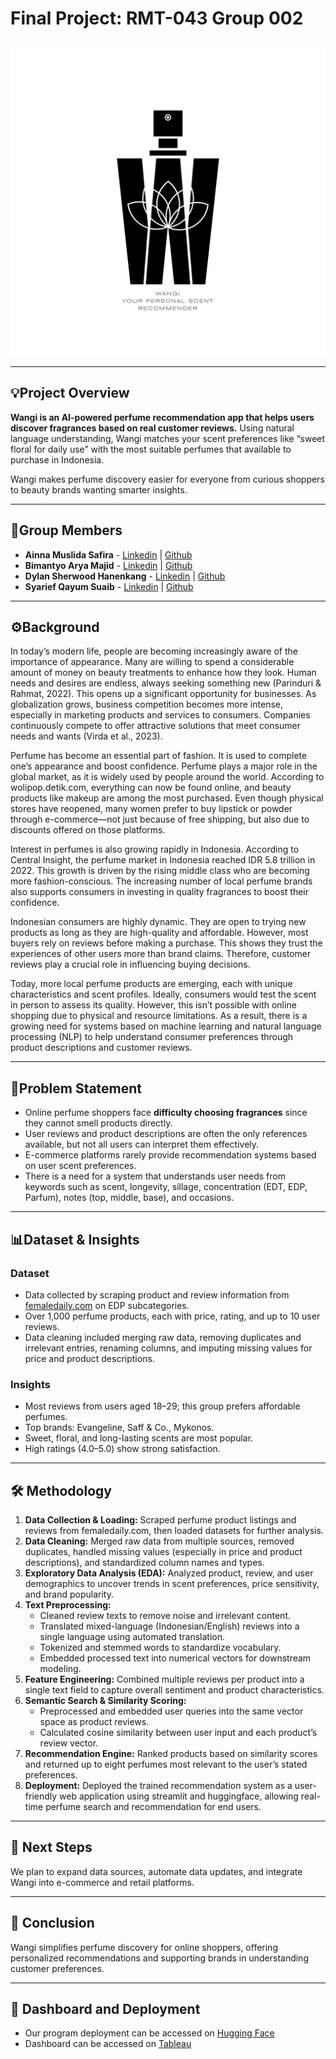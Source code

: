 # Final Project: RMT-043 Group 002
  ![logo](https://github.com/FTDS-assignment-bay/p2-final-project-ftds-043-rmt-group-002/blob/main/Logo_Wangi_Final.png)

---
## 💡Project Overview

**Wangi is an AI-powered perfume recommendation app that helps users discover fragrances based on real customer reviews.** Using natural language understanding, Wangi matches your scent preferences like “sweet floral for daily use”  with the most suitable perfumes that available to purchase in Indonesia.

Wangi makes perfume discovery easier for everyone from curious shoppers to beauty brands wanting smarter insights.

---

## 👥Group Members
- **Ainna Muslida Safira** - [Linkedin](www.linkedin.com/in/ainnamuslidasafira) | [Github](https://github.com/ainnamuslidasafira)
- **Bimantyo Arya Majid** - [Linkedin](https://www.linkedin.com/in/bimantyoarya/) | [Github](https://github.com/Bimantyo)
- **Dylan Sherwood Hanenkang** - [Linkedin](www.linkedin.com/in/dylsherwood) | [Github](https://github.com/Lynion)
- **Syarief Qayum Suaib** - [Linkedin](https://www.linkedin.com/in/syariefqayum/) | [Github](https://github.com/syariefsq)

---

## ⚙Background
In today’s modern life, people are becoming increasingly aware of the importance of appearance. Many are willing to spend a considerable amount of money on beauty treatments to enhance how they look. Human needs and desires are endless, always seeking something new (Parinduri & Rahmat, 2022). This opens up a significant opportunity for businesses. As globalization grows, business competition becomes more intense, especially in marketing products and services to consumers. Companies continuously compete to offer attractive solutions that meet consumer needs and wants (Virda et al., 2023).

Perfume has become an essential part of fashion. It is used to complete one’s appearance and boost confidence. Perfume plays a major role in the global market, as it is widely used by people around the world. According to wolipop.detik.com, everything can now be found online, and beauty products like makeup are among the most purchased. Even though physical stores have reopened, many women prefer to buy lipstick or powder through e-commerce—not just because of free shipping, but also due to discounts offered on those platforms.

Interest in perfumes is also growing rapidly in Indonesia. According to Central Insight, the perfume market in Indonesia reached IDR 5.8 trillion in 2022. This growth is driven by the rising middle class who are becoming more fashion-conscious. The increasing number of local perfume brands also supports consumers in investing in quality fragrances to boost their confidence.

Indonesian consumers are highly dynamic. They are open to trying new products as long as they are high-quality and affordable. However, most buyers rely on reviews before making a purchase. This shows they trust the experiences of other users more than brand claims. Therefore, customer reviews play a crucial role in influencing buying decisions.

Today, more local perfume products are emerging, each with unique characteristics and scent profiles. Ideally, consumers would test the scent in person to assess its quality. However, this isn’t possible with online shopping due to physical and resource limitations. As a result, there is a growing need for systems based on machine learning and natural language processing (NLP) to help understand consumer preferences through product descriptions and customer reviews.

---
## 🚩Problem Statement 

* Online perfume shoppers face **difficulty choosing fragrances** since they cannot smell products directly.
* User reviews and product descriptions are often the only references available, but not all users can interpret them effectively.
* E-commerce platforms rarely provide recommendation systems based on user scent preferences.
* There is a need for a system that understands user needs from keywords such as scent, longevity, sillage, concentration (EDT, EDP, Parfum), notes (top, middle, base), and occasions.
---

## 📊Dataset & Insights

### Dataset

* Data collected by scraping product and review information from [femaledaily.com](femaledaily.com) on EDP subcategories.
* Over 1,000 perfume products, each with price, rating, and up to 10 user reviews.
* Data cleaning included merging raw data, removing duplicates and irrelevant entries, renaming columns, and imputing missing values for price and product descriptions.

### Insights

* Most reviews from users aged 18–29; this group prefers affordable perfumes.
* Top brands: Evangeline, Saff & Co., Mykonos.
* Sweet, floral, and long-lasting scents are most popular.
* High ratings (4.0–5.0) show strong satisfaction.
---

## 🛠️ Methodology
 1. **Data Collection & Loading:** Scraped perfume product listings and reviews from femaledaily.com, then loaded datasets for further analysis.
 2. **Data Cleaning:** Merged raw data from multiple sources, removed duplicates, handled missing values (especially in price and product descriptions), and standardized column names and types.
 3. **Exploratory Data Analysis (EDA):** Analyzed product, review, and user demographics to uncover trends in scent preferences, price sensitivity, and brand popularity.
 4. **Text Preprocessing:**
    * Cleaned review texts to remove noise and irrelevant content.
    * Translated mixed-language (Indonesian/English) reviews into a single language using automated translation.
    * Tokenized and stemmed words to standardize vocabulary.
    * Embedded processed text into numerical vectors for downstream modeling.
 5. **Feature Engineering:** Combined multiple reviews per product into a single text field to capture overall sentiment and product characteristics.
 6. **Semantic Search & Similarity Scoring:**
    * Preprocessed and embedded user queries into the same vector space as product reviews.
    * Calculated cosine similarity between user input and each product’s review vector.
 7. **Recommendation Engine:** Ranked products based on similarity scores and returned up to eight perfumes most relevant to the user’s stated preferences.
 8. **Deployment:** Deployed the trained recommendation system as a user-friendly web application using streamlit and huggingface, allowing real-time perfume search and recommendation for end users. 

---

## 🌱 Next Steps
We plan to expand data sources, automate data updates, and integrate Wangi into e-commerce and retail platforms.

---
## 🏁 Conclusion
Wangi simplifies perfume discovery for online shoppers, offering personalized recommendations and supporting brands in understanding customer preferences.

---
## 🚀 Dashboard and Deployment
* Our program deployment can be accessed on [Hugging Face](https://huggingface.co/spaces/Lynion/wangi)
* Dashboard can be accessed on [Tableau](https://public.tableau.com/views/Final-Project-RMT-043-Group-02/Dashboard1?:language=en-GB&publish=yes&:sid=&:redirect=auth&:display_count=n&:origin=viz_share_link)
